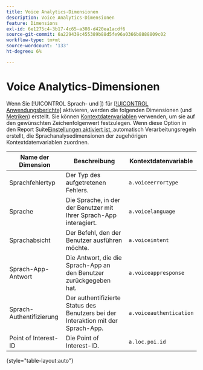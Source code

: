 ```yaml
---
title: Voice Analytics-Dimensionen
description: Voice Analytics-Dimensionen
feature: Dimensions
exl-id: 6e1275c4-3b17-4c65-a308-d420ea1acdf6
source-git-commit: 6a229439c455389b88d5fe96a0366b8888809c02
workflow-type: tm+mt
source-wordcount: '133'
ht-degree: 6%

---
```


# Voice Analytics-Dimensionen

Wenn Sie [!UICONTROL Sprach- und &#x200B;]) für [[!UICONTROL Anwendungsberichte]](/help/admin/admin/c-manage-report-suites/c-edit-report-suites/app-reporting.md) aktivieren, werden die folgenden Dimensionen (und [Metriken](../metrics/voice-metrics.md)) erstellt. Sie können [Kontextdatenvariablen](/help/implement/vars/page-vars/contextdata.md) verwenden, um sie auf den gewünschten Zeichenfolgenwert festzulegen. Wenn diese Option in den Report Suite[Einstellungen aktiviert ist, ](/help/admin/admin/c-manage-report-suites/c-edit-report-suites/general/c-processing-rules/processing-rules.md) automatisch Verarbeitungsregeln erstellt, die Sprachanalysedimensionen der zugehörigen Kontextdatenvariablen zuordnen.

| Name der Dimension | Beschreibung | Kontextdatenvariable |
| --- | --- | --- |
| Sprachfehlertyp | Der Typ des aufgetretenen Fehlers. | `a.voiceerrortype` |
| Sprache | Die Sprache, in der der Benutzer mit Ihrer Sprach-App interagiert. | `a.voicelanguage` |
| Sprachabsicht | Der Befehl, den der Benutzer ausführen möchte. | `a.voiceintent` |
| Sprach-App-Antwort | Die Antwort, die die Sprach-App an den Benutzer zurückgegeben hat. | `a.voiceappresponse` |
| Sprach-Authentifizierung | Der authentifizierte Status des Benutzers bei der Interaktion mit der Sprach-App. | `a.voiceauthentication` |
| Point of Interest-ID | Die Point of Interest-ID. | `a.loc.poi.id` |

{style="table-layout:auto"}
